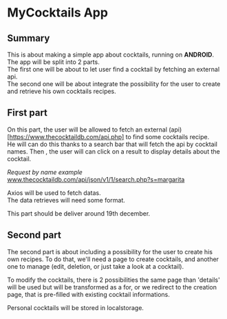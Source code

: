 # MyCocktails App

## Summary 

This is about making a simple app about cocktails, running on **ANDROID**.  
The app will be split into 2 parts.  
The first one will be about to let user find a cocktail by fetching an external api.  
The second one will be about integrate the possibility for the user to create and retrieve his own cocktails recipes.  

## First part 

On this part, the user will be allowed to fetch an external (api)[https://www.thecocktaildb.com/api.php] to find some cocktails recipe.  
He will can do this thanks to a search bar that will fetch the api by cocktail names.
Then , the user will can click on a result to display details about the cocktail.  
  
*Request by name example* www.thecocktaildb.com/api/json/v1/1/search.php?s=margarita  
  
Axios will be used to fetch datas.  
The data retrieves will need some format.  

This part should be deliver around 19th december.

## Second part

The second part is about including a possibility for the user to create his own recipes.
To do that, we'll need a page to create cocktails, and another one to manage (edit, deletion, or just take a look at a cocktail).

To modify the cocktails, there is 2 possibilities the same page than 'details' will be used but will be transformed as a for, or we redirect to the creation page, that is pre-filled with existing cocktail informations.

Personal cocktails will be stored in localstorage.